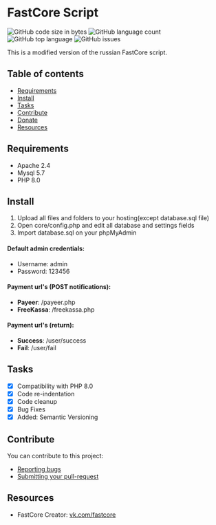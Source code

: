 # FastCore Script
![GitHub code size in bytes](https://img.shields.io/github/languages/code-size/rubensrocha/fastcore)
![GitHub language count](https://img.shields.io/github/languages/count/rubensrocha/fastcore)
![GitHub top language](https://img.shields.io/github/languages/top/rubensrocha/fastcore)
![GitHub issues](https://img.shields.io/github/issues/rubensrocha/fastcore)


This is a modified version of the russian FastCore script.

## Table of contents
* [Requirements](#requirements)
* [Install](#install)
* [Tasks](#tasks)
* [Contribute](#contribute)
* [Donate](#donate)
* [Resources](#resources)


## Requirements
* Apache 2.4
* Mysql 5.7
* PHP 8.0

## Install
1. Upload all files and folders to your hosting(except database.sql file)
2. Open core/config.php and edit all database and settings fields
3. Import database.sql on your phpMyAdmin

#### Default admin credentials:
 - Username: admin
 - Password: 123456

#### Payment url's (POST notifications):
- **Payeer**: /payeer.php
- **FreeKassa**: /freekassa.php

#### Payment url's (return):
- **Success**: /user/success
- **Fail**: /user/fail

## Tasks
- [x] Compatibility with PHP 8.0
- [x] Code re-indentation
- [x] Code cleanup
- [x] Bug Fixes
- [x] Added: Semantic Versioning

## Contribute
You can contribute to this project:

- [Reporting bugs](https://github.com/rubensrocha/fastcore/issues)
- [Submitting your pull-request](https://github.com/rubensrocha/fastcore/pulls)

## Resources

- FastCore Creator: [vk.com/fastcore](https://vk.com/fastcore)
